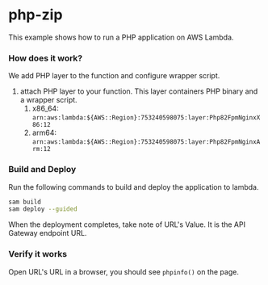 # php-zip

This example shows how to run a PHP application on AWS Lambda.

### How does it work?

We add PHP layer to the function and configure wrapper script.

1. attach PHP layer to your function. This layer containers PHP binary and a wrapper script.
    1. x86_64: `arn:aws:lambda:${AWS::Region}:753240598075:layer:Php82FpmNginxX86:12`
    2. arm64: `arn:aws:lambda:${AWS::Region}:753240598075:layer:Php82FpmNginxArm:12`

### Build and Deploy

Run the following commands to build and deploy the application to lambda.

```bash
sam build
sam deploy --guided
```

When the deployment completes, take note of URL's Value. It is the API Gateway endpoint URL.

### Verify it works

Open URL's URL in a browser, you should see `phpinfo()` on the page. 
